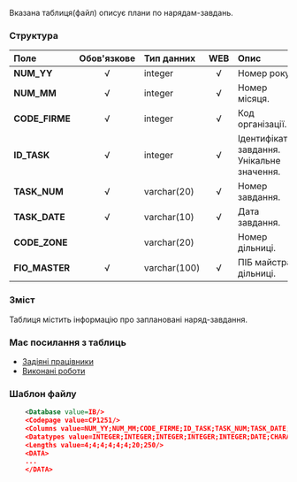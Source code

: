 Вказана таблиця(файл) описує плани по нарядам-завдань.

### Структура

Поле   | Обов'язкове |    Тип данних  | WEB|   Опис |
:----------------|:--:|:--------------|:--:|:--------
**NUM_YY**   | √ | integer       | √ |  Номер року.
**NUM_MM**   | √ | integer   | √ | Номер місяця.
**CODE_FIRME** | √ | integer   | √ | Код організації.
**ID_TASK** | √ | integer   | √ | Ідентифікатор завдання. Унікальне значення.
**TASK_NUM** |  √ | varchar(20) | √ | Номер завдання.
**TASK_DATE** | √ | varchar(10) | √ | Дата завдання.
**CODE_ZONE**   |  | varchar(20) |  | Номер дільниці.
**FIO_MASTER** | √ | varchar(100) | √ | ПІБ майстра дільниці.

### Зміст

Таблиця містить інформацію про заплановані наряд-завдання.

### Має посилання з таблиць
- [Задіяні працівники](/Формат_файлу/Таблиця_IRC_HOUSE_WORKERS)
- [Виконані роботи](/Формат_файлу/Таблиця_IRC_HOUSE_WORKS)

### Шаблон файлу

```XML
    <Database value=IB/>
    <Codepage value=CP1251/>
    <Columns value=NUM_YY;NUM_MM;CODE_FIRME;ID_TASK;TASK_NUM;TASK_DATE;CODE_ZONE;FIO_MASTER/>
    <Datatypes value=INTEGER;INTEGER;INTEGER;INTEGER;INTEGER;DATE;CHARACTER VARYING;CHARACTER VARYING/>
    <Lengths value=4;4;4;4;4;4;20;250/>
    <DATA>
    ...
    </DATA>
```
